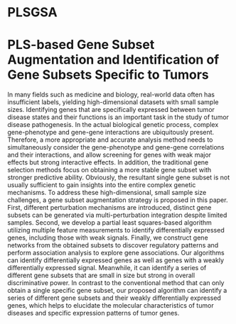 # PLSGSA
PLS-based Gene Subset Augmentation and Identification of Gene Subsets Specific to Tumors
==================================
In many fields such as medicine and biology, real-world data often has insufficient labels, yielding high-dimensional datasets with small sample sizes. Identifying genes that are specifically expressed between tumor disease states and their functions is an important task in the study of tumor disease pathogenesis. In the actual biological genetic process, complex gene-phenotype and gene-gene interactions are ubiquitously present. Therefore, a more appropriate and accurate analysis method needs to simultaneously consider the gene-phenotype and gene-gene correlations and their interactions, and allow screening for genes with weak major effects but strong interactive effects. In addition, the traditional gene selection methods focus on obtaining a more stable gene subset with stronger predictive ability. Obviously, the resultant single gene subset is not usually sufficient to gain insights into the entire complex genetic mechanisms. To address these high-dimensional, small sample size challenges, a gene subset augmentation strategy is proposed in this paper. First, different perturbation mechanisms are introduced, distinct gene subsets can be generated via multi-perturbation integration despite limited samples. Second, we develop a partial least squares-based algorithm utilizing multiple feature measurements to identify differentially expressed genes, including those with weak signals. Finally, we construct gene networks from the obtained subsets to discover regulatory patterns and perform association analysis to explore gene associations. Our algorithms can identify differentially expressed genes as well as genes with a weakly differentially expressed signal. Meanwhile, it can identify a series of different gene subsets that are small in size but strong in overall discriminative power. In contrast to the conventional method that can only obtain a single specific gene subset, our proposed algorithm can identify a series of different gene subsets and their weakly differentially expressed genes, which helps to elucidate the molecular characteristics of tumor diseases and specific expression patterns of tumor genes.
